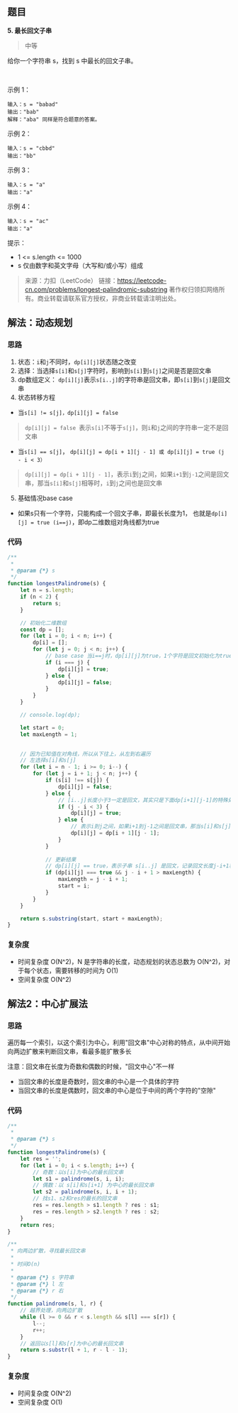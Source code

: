 ## 题目
**5. 最长回文子串**
>中等

给你一个字符串 s，找到 s 中最长的回文子串。

 

示例 1：
```
输入：s = "babad"
输出："bab"
解释："aba" 同样是符合题意的答案。
```
示例 2：
```
输入：s = "cbbd"
输出："bb"
```
示例 3：
```
输入：s = "a"
输出："a"
```
示例 4：
```
输入：s = "ac"
输出："a"
```

提示：

* 1 <= s.length <= 1000
* s 仅由数字和英文字母（大写和/或小写）组成


>来源：力扣（LeetCode）
链接：https://leetcode-cn.com/problems/longest-palindromic-substring
著作权归领扣网络所有。商业转载请联系官方授权，非商业转载请注明出处。
## 解法：动态规划
### 思路
1. 状态：`i`和`j`不同时，`dp[i][j]`状态随之改变
2. 选择：当选择`s[i]`和`s[j]`字符时，影响到`s[i]`到`s[j]`之间是否是回文串
3. dp数组定义：
`dp[i][j]`表示`s[i..j]`的字符串是回文串，即`s[i]`到`s[j]`是回文串
4. 状态转移方程
* 当`s[i] != s[j]，dp[i][j] = false `
>`dp[i][j] = false `表示`s[i]`不等于`s[j]`，则`i`和`j`之间的字符串一定不是回文串

* 当`s[i] == s[j]`， `dp[i][j] = dp[i + 1][j - 1] 或 dp[i][j] = true (j - i < 3）`

>`dp[i][j] = dp[i + 1][j - 1]`，表示`i`到`j`之间，如果`i+1`到`j-1`之间是回文串，那当`s[i]`和`s[j]`相等时，`i`到`j`之间也是回文串


5. 基础情况base case
* 如果s只有一个字符，只能构成一个回文子串，即最长长度为1，
也就是`dp[i][j] = true (i==j)`，即dp二维数组对角线都为true


### 代码
```javascript
/**
 * 
 * @param {*} s 
 */
function longestPalindrome(s) {
    let n = s.length;
    if (n < 2) {
        return s;
    }

    // 初始化二维数组
    const dp = [];
    for (let i = 0; i < n; i++) {
        dp[i] = [];
        for (let j = 0; j < n; j++) {
            // base case 当i==j时，dp[i][j]为true，1个字符是回文初始化为true，其他元素都初始化为false
            if (i === j) {
                dp[i][j] = true;
            } else {
                dp[i][j] = false;
            }
        }
    }

    // console.log(dp);

    let start = 0;
    let maxLength = 1;

    
    // 因为已知值在对角线，所以从下往上，从左到右遍历
    // 左选择s[i]和s[j]
    for (let i = n - 1; i >= 0; i--) {
        for (let j = i + 1; j < n; j++) {
            if (s[i] !== s[j]) {
                dp[i][j] = false;
            } else {
                // [i..j]长度小于3一定是回文，其实只是下面dp[i+1][j-1]的特殊处理
                if (j - i < 3) {
                    dp[i][j] = true;
                } else {
                    // 表示i到j之间，如果i+1到j-1之间是回文串，那当s[i]和s[j]相等时，i到j之间也是回文串    
                    dp[i][j] = dp[i + 1][j - 1];
                }
            }
            
            // 更新结果
            // dp[i][j] == true，表示子串 s[i..j] 是回文，记录回文长度j-i+1和起始位置
            if (dp[i][j] === true && j - i + 1 > maxLength) {
                maxLength = j - i + 1;
                start = i;
            }
        }
    }

    return s.substring(start, start + maxLength);
}
```


### 复杂度
* 时间复杂度 O(N^2)，N 是字符串的长度，动态规划的状态总数为 O(N^2)，对于每个状态，需要转移的时间为 O(1)
* 空间复杂度 O(N^2)

## 解法2：中心扩展法

### 思路
遍历每一个索引，以这个索引为中心，利用"回文串"中心对称的特点，从中间开始向两边扩散来判断回文串，看最多能扩散多长

注意：回文串在长度为奇数和偶数的时候，"回文中心"不一样
* 当回文串的长度是奇数时，回文串的中心是一个具体的字符
* 当回文串的长度是偶数时，回文串的中心是位于中间的两个字符的"空隙"

### 代码
```javascript
/**
 *
 * @param {*} s 
 */
function longestPalindrome(s) {
    let res = '';
    for (let i = 0; i < s.length; i++) {
        // 奇数：以s[i]为中心的最长回文串
        let s1 = palindrome(s, i, i);
        // 偶数：以 s[i]和s[i+1] 为中心的最长回文串
        let s2 = palindrome(s, i, i + 1);
        // 找s1、s2和res的最长的回文串
        res = res.length > s1.length ? res : s1;
        res = res.length > s2.length ? res : s2;
    }
    return res;
}

/**
 * 向两边扩散，寻找最长回文串
 * 
 * 时间O(n)
 *
 * @param {*} s 字符串
 * @param {*} l 左
 * @param {*} r 右
 */
function palindrome(s, l, r) {
    // 越界处理，向两边扩散
    while (l >= 0 && r < s.length && s[l] === s[r]) {
        l--;
        r++;
    }
    // 返回以s[l]和s[r]为中心的最长回文串
    return s.substr(l + 1, r - l - 1);
}
```

### 复杂度
* 时间复杂度 O(N^2)
* 空间复杂度 O(1)